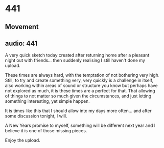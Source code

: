 # 441
## Movement
audio: 441
---

A very quick sketch today created after returning home after a pleasant night out with friends… then suddenly realising I still haven't done my upload.

These times are always hard, with the temptation of not bothering very high. Still, to try and create something very, very quickly is a challenge in itself, also working within areas of sound or structure you know but perhaps have not explored as much, it is these times are a perfect for that. That allowing of things to not matter so much given the circumstances, and just letting something interesting, yet simple happen.

It is times like this that I should allow into my days more often… and after some discussion tonight, I will.

A New Years promise to myself, something will be different next year and I believe it is one of those missing pieces.

Enjoy the upload.

